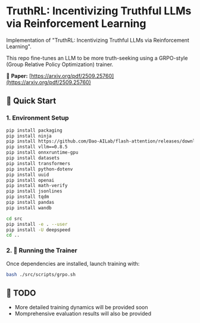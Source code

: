 # TruthRL: Incentivizing Truthful LLMs via Reinforcement Learning

Implementation of "TruthRL: Incentivizing Truthful LLMs via Reinforcement Learning".

This repo fine-tunes an LLM to be more truth-seeking using a GRPO-style (Group Relative Policy Optimization) trainer.

📄 **Paper:** [https://arxiv.org/pdf/2509.25760](https://arxiv.org/pdf/2509.25760)

## 🚀 Quick Start

### 1. Environment Setup
```bash
pip install packaging
pip install ninja
pip install https://github.com/Dao-AILab/flash-attention/releases/download/v2.8.0.post2/flash_attn-2.8.0.post2+cu12torch2.5cxx11abiFALSE-cp310-cp310-linux_x86_64.whl
pip install vllm==0.8.5
pip install onnxruntime-gpu
pip install datasets
pip install transformers
pip install python-dotenv
pip install uuid
pip install openai
pip install math-verify
pip install jsonlines
pip install tqdm
pip install pandas
pip install wandb

cd src
pip install -e . --user
pip install -U deepspeed
cd ..
```

### 2. 🧠 Running the Trainer
Once dependencies are installed, launch training with:
```bash
bash ./src/scripts/grpo.sh
```


## 🧩 TODO
- More detailed training dynamics will be provided soon
- Momprehensive evaluation results will also be provided